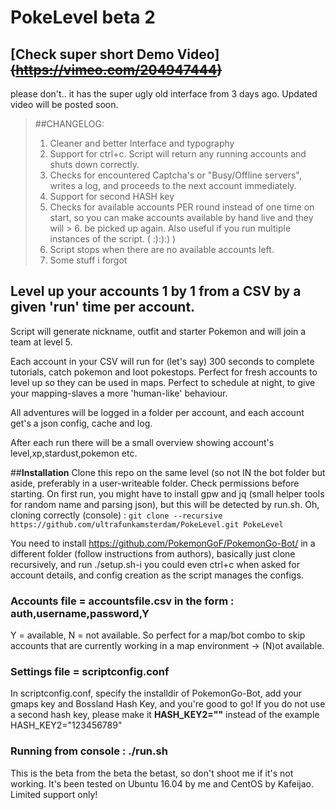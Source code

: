 # **PokeLevel beta 2** #

## [Check super short Demo Video] ~~(https://vimeo.com/204947444)~~ ##
please don't.. it has the super ugly old interface from 3 days ago. Updated video will be posted soon.

> ##CHANGELOG:
> 1. Cleaner and better Interface and typography
> 2. Support for ctrl+c. Script will return any running accounts and shuts down correctly.
> 3. Checks for encountered Captcha's or "Busy/Offline servers", writes a log, and proceeds to the next account immediately.
> 4. Support for second HASH key
> 5. Checks for available accounts PER round instead of one time on start, so you can make accounts available by hand live and they will > 6. be picked up again. Also useful if you run multiple instances of the script. (  :):):)  )
> 7. Script stops when there are no available accounts left.
> 8. Some stuff i forgot
##

## Level up your accounts 1 by 1 from a CSV by a given 'run' time per account.

Script will generate nickname, outfit and starter Pokemon and will join a team at level 5.

Each account in your CSV will run for (let's say) 300 seconds to complete tutorials, catch pokemon and loot pokestops.
Perfect for fresh accounts to level up so they can be used in maps.
Perfect to schedule at night, to give your mapping-slaves a more 'human-like' behaviour.

All adventures will be logged in a folder per account, and each account get's a json config, cache and log.

After each run there will be a small overview showing account's level,xp,stardust,pokemon etc.

##**Installation**
Clone this repo on the same level (so not IN the bot folder but aside, preferably in a user-writeable folder. Check permissions before starting. On first run, you might have to install gpw and jq (small helper tools for random name and parsing json), but this will be detected by run.sh.
Oh, cloning correctly (console) : `git clone --recursive https://github.com/ultrafunkamsterdam/PokeLevel.git PokeLevel`

You need to install https://github.com/PokemonGoF/PokemonGo-Bot/ in a different folder (follow instructions from authors), basically just clone recursively, and run ./setup.sh-i 
you could even ctrl+c when asked for account details, and config creation as the script manages the configs.

### Accounts file = accountsfile.csv  in the form : auth,username,password,Y
Y = available, N = not available. 
So perfect for a map/bot combo to skip accounts that are currently working in a map environment -> (N)ot available.
### Settings file = scriptconfig.conf
In scriptconfig.conf, specify the installdir of PokemonGo-Bot, add your gmaps key and Bossland Hash Key, and you're good to go!
If you do not use a second hash key, please make it **HASH_KEY2=""** instead of the example HASH_KEY2="123456789"
### Running from console :   ./run.sh 

This is the beta from the beta the betast, so don't shoot me if it's not working. It's been tested on Ubuntu 16.04 by me and CentOS by Kafeijao. Limited support only!
